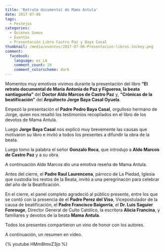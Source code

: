 ```yaml
---
title: 'Retrato documental de Mama Antula'
date: 2017-07-06
tags:
  - Festejos
categories:
  - Quienes Somos
  - Eventos
  - Presentación Libro Castro Paz y Baya Casal
thumbnail: /media/eventos/2017-07-06-Presentacion-libros-Jockey.png
comment:
  facebook:
    language: es_LA
    comment_count: 20
    comment_colorscheme: dark  
---
```

Momentos muy emotivos vivimos durante la presentación del libro __“El retrato documental de María Antonia de Paz y Figueroa, la beata santiagueña”__ del **Doctor Aldo Marcos de Castro Paz** y, __“Crónicas de la beatificación”__ del **Arquitecto Jorge Baya Casal Oyuela**.
<!-- more -->

Empezó la presentación el **Padre Pedro Baya Casal**, orgulloso hermano de Jorge, quien nos resaltó los testimonios recopilados en el libro de los devotos de Mama Antula.

Luego **Jorge Baya Casal** nos explicó muy brevemente las causas que motivaron su libro e invitó a todos los presentes a difundir la obra de la beata.

Luego tomo la palabra el señor **Gonzalo Roca**, que introdujo a **Aldo Marcos de Castro Paz** y a su obra.

A continuación Aldo Marcos dio una emotiva reseña de Mama Antula.

Antes del cierre, el **Padre Raul Laurencena**, párroco de La Piedad, Iglesia que custodia los restos de la Beata, invitó a una peregrinacón para celebrar del año de la Beatificación.

En el cierre, el panel completo agradeció al público presente, entre los que se contó con la presencia de el **Padre Perez del Viso**, Vicepostulador de la causa de beatificación, el **Padre Francisco Baigorria**, el **Dr. Luis Saguier Fonrouge**, Director General de Culto Católico, la escritora **Alicia Francina**, y familiares y devotos de la beata **Mama Antula**.

Todos los presentes compartieron un vino de honor con los autores.

A continuación, un resumen en video.

{% youtube HMm8ImvZ3jo %}
